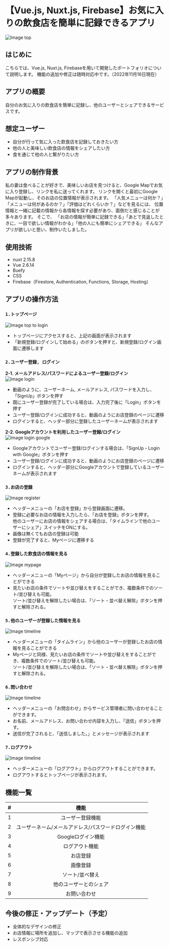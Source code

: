 # 【Vue.js, Nuxt.js, Firebase】お気に入りの飲食店を簡単に記録できるアプリ

![Image top](/material/top.png)

## はじめに

こちらでは、Vue.js, Nuxt.js, Firebaseを用いて開発したポートフォリオについて説明します。
機能の追加や修正は随時対応中です。（2022年11月16日現在）

## アプリの概要

自分のお気に入りの飲食店を簡単に記録し、他のユーザーとシェアできるサービスです。


## 想定ユーザー

* 自分が行って気に入った飲食店を記録しておきたい方
* 他の人と美味しい飲食店の情報をシェアしたい方
* 食を通じて他の人と繋がりたい方


## アプリの制作背景

私の妻は食べることが好きで、美味しいお店を見つけると、Google Mapでお気に入り登録し、リンクを私に送ってくれます。
リンクを開くと最初にGoogle Mapが起動し、そのお店の位置情報が表示されます。
「人気メニューは何か？」「メニューは何があるのか？」「評価はどれくらいか？」などを見るには、
位置情報と一緒に記載の情報から各情報を探す必要があり、面倒だと感じることが多々あります。
そこで、
「お店の情報が簡単に記録できる」「あとで見返したときに、一目で欲しい情報がわかる」「他の人にも簡単にシェアできる」
そんなアプリが欲しいと思い、制作いたしました。


## 使用技術

* nuxt 2.15.8
* Vue 2.6.14
* Buefy
* CSS
* Firebase（Firestore, Authentication, Functions, Storage, Hosting）  


## アプリの操作方法

### `1.トップページ`

![Image top to login](/material/top-to-login.gif)

* トップページにアクセスすると、上記の画面が表示されます
* 「新規登録/ログインして始める」のボタンを押すと、新規登録/ログイン画面に遷移します

### `2.ユーザー登録, ログイン`

**2-1. メールアドレス/パスワードによるユーザー登録/ログイン**  
![Image login](/material/login.gif)  
* 動画のように、ユーザーネーム, メールアドレス, パスワードを入力し、「SignUp」ボタンを押す
* 既にユーザー登録が完了している場合は、入力完了後に「Login」ボタンを押す
* ユーザー登録/ログインに成功すると、動画のようにお店登録のページに遷移
* ログインすると、ヘッダー部分に登録したユーザーネームが表示されます

**2-2. Googleアカウントを利用したユーザー登録/ログイン**  
![Image login google](/material/login-google.gif)  
* Googleアカウントでユーザー登録/ログインする場合は、「SignUp・Login with Google」ボタンを押す
* ユーザー登録/ログインに成功すると、動画のようにお店登録のページに遷移
* ログインすると、ヘッダー部分にGoogleアカウントで登録しているユーザーネームが表示されます

### `3.お店の登録`
![Image register](/material/register.gif)
* ヘッダーメニューの「お店を登録」から登録画面に遷移。
* 登録に必要なお店の情報を入力したら、「お店を登録」ボタンを押す。  
  他のユーザーにお店の情報をシェアする場合は、「タイムラインで他のユーザーにシェア」スイッチをONにする。
* 画像は無くてもお店の登録は可能
* 登録が完了すると、Myページに遷移する

### `4.登録した飲食店の情報を見る`
![Image mypage](/material/mypage.gif)
* ヘッダーメニューの「Myページ」から自分が登録したお店の情報を見ることができる
* 見たいお店の条件でソートや並び替えをすることができ、複数条件でのソート/並び替えも可能。  
  ソート/並び替えを解除したい場合は、「ソート・並べ替え解除」ボタンを押すと解除される。

### `5.他のユーザーが登録した情報を見る`
![Image timeline](/material/timeline.gif)
* ヘッダーメニューの「タイムライン」から他のユーザーが登録したお店の情報を見ることができる
* Myページと同様、見たいお店の条件でソートや並び替えをすることができ、複数条件でのソート/並び替えも可能。  
  ソート/並び替えを解除したい場合は、「ソート・並べ替え解除」ボタンを押すと解除される。

### `6.問い合わせ`
![Image timeline](/material/contact.gif)
* ヘッダーメニューの「お問合わせ」からサービス管理者に問い合わせることができます。
* お名前、メールアドレス、お問い合わせ内容を入力し、「送信」ボタンを押す。
* 送信が完了されると、「送信しました。」とメッセージが表示されます

### `7.ログアウト`
![Image timeline](/material/logout.gif)
* ヘッダーメニューの「ログアウト」からログアウトすることができます。
* ログアウトするとトップページが表示されます。


## 機能一覧

| # | 機能 |
| :------------------: | :----------------------------: |
| 1 | ユーザー登録機能 | 
| 2 | ユーザーネーム/メールアドレス/パスワードログイン機能 |
| 3 | Googleログイン機能 |
| 4 | ログアウト機能 |
| 5 | お店登録 |
| 6 | 画像登録 |
| 7 | ソート/並べ替え |
| 8 | 他のユーザーとのシェア |
| 9 | お問い合わせ |


## 今後の修正・アップデート（予定）
* 全体的なデザインの修正
* お店情報に場所を追加し、マップで表示させる機能の追加
* レスポンシブ対応